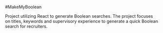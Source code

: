 #MakeMyBoolean

Project utilizing React to generate Boolean searches. The project focuses on titles, keywords and supervisory experience to generate a quick Boolean search for recruiters. 
